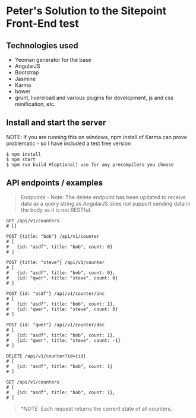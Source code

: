 # Peter's Solution to the Sitepoint Front-End test


## Technologies used
- Yeoman generator for the base
- AngularJS
- Bootstrap
- Jasmine
- Karma
- bower
- grunt, livereload and various plugins for development, js and css minification, etc.


## Install and start the server
NOTE: If you are running this on windows, npm install of Karma can prove problematic - so I have included a test free version
```
$ npm install
$ npm start
$ npm run build #[optional] use for any precompilers you choose
```

## API endpoints / examples

> Endpoints - Note: The delete endpoint has been updated to receive data as a query string as AngularJS
> does not support sending data in the body as it is not RESTful.

```
GET /api/v1/counters
# []

POST {title: "bob"} /api/v1/counter
# [
#   {id: "asdf", title: "bob", count: 0}
# ]

POST {title: "steve"} /api/v1/counter
# [
#   {id: "asdf", title: "bob", count: 0},
#   {id: "qwer", title: "steve", count: 0}
# ]

POST {id: "asdf"} /api/v1/counter/inc
# [
#   {id: "asdf", title: "bob", count: 1},
#   {id: "qwer", title: "steve", count: 0}
# ]

POST {id: "qwer"} /api/v1/counter/dec
# [
#   {id: "asdf", title: "bob", count: 1},
#   {id: "qwer", title: "steve", count: -1}
# ]

DELETE /api/v1/counter?id={id}
# [
#   {id: "asdf", title: "bob", count: 1}
# ]

GET /api/v1/counters
# [
#   {id: "asdf", title: "bob", count: 1},
# ]
```

> **NOTE:* Each request returns the current state of all counters.
